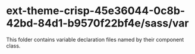 # ext-theme-crisp-45e36044-0c8b-42bd-84d1-b9570f22bf4e/sass/var

This folder contains variable declaration files named by their component class.
